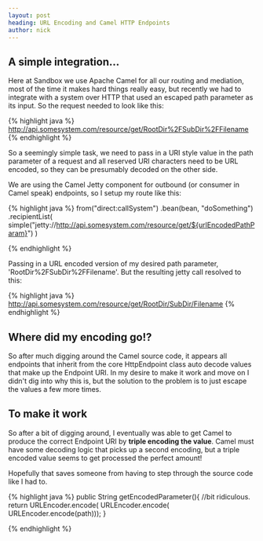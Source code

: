 ```yaml
---
layout: post
heading: URL Encoding and Camel HTTP Endpoints
author: nick
---
```



A simple integration...
----------

Here at Sandbox we use Apache Camel for all our routing and mediation, most of the time it makes hard things really easy, but recently we had to integrate with a system over HTTP that used an escaped path parameter as its input. So the request needed to look like this:

{% highlight java %}
http://api.somesystem.com/resource/get/RootDir%2FSubDir%2FFilename
{% endhighlight %}

So a seemingly simple task, we need to pass in a URI style value in the path parameter of a request and all reserved URI characters need to be URL encoded, so they can be presumably decoded on the other side.

We are using the Camel Jetty component for outbound (or consumer in Camel speak) endpoints, so I setup my route like this:

{% highlight java %}
from("direct:callSystem")
.bean(bean, "doSomething")
.recipientList(
	simple("jetty://http://api.somesystem.com/resource/get/${urlEncodedPathParam}")
)

{% endhighlight %}

Passing in a URL encoded version of my desired path parameter, 'RootDir%2FSubDir%2FFilename'. But the resulting jetty call resolved to this:

{% highlight java %}
http://api.somesystem.com/resource/get/RootDir/SubDir/Filename
{% endhighlight %}

Where did my encoding go!?
--------

So after much digging around the Camel source code, it appears all endpoints that inherit from the core HttpEndpoint class auto decode values that make up the Endpoint URI. In my desire to make it work and move on I didn't dig into why this is, but the solution to the problem is to just escape the values a few more times.



To make it work
---------

So after a bit of digging around, I eventually was able to get Camel to produce the correct Endpoint URI by **triple encoding the value**. Camel must have some decoding logic that picks up a second encoding, but a triple encoded value seems to get processed the perfect amount!

Hopefully that saves someone from having to step through the source code like I had to.

{% highlight java %}
public String getEncodedParameter(){
	//bit ridiculous.
	return URLEncoder.encode(
                URLEncoder.encode(
                        URLEncoder.encode(path)));
}

{% endhighlight %}